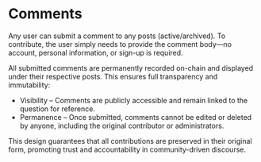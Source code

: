# Comments

Any user can submit a comment to any posts (active/archived). To contribute, the user simply needs to provide the comment body—no account, personal information, or sign-up is required.

All submitted comments are permanently recorded on-chain and displayed under their respective posts. This ensures full transparency and immutability:

* Visibility – Comments are publicly accessible and remain linked to the question for reference.
* Permanence – Once submitted, comments cannot be edited or deleted by anyone, including the original contributor or administrators.

This design guarantees that all contributions are preserved in their original form, promoting trust and accountability in community-driven discourse.

